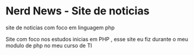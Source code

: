 # Nerd News - Site de noticias
site de noticias com foco em linguagem php

Site com foco nos estudos inicias em PHP , esse site eu fiz durante o meu modulo de php no meu curso de TI
